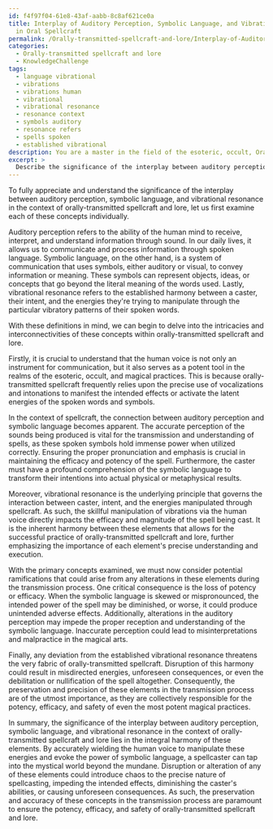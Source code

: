 ```yaml
---
id: f4f97f04-61e8-43af-aabb-8c8af621ce0a
title: Interplay of Auditory Perception, Symbolic Language, and Vibrational Resonance
  in Oral Spellcraft
permalink: /Orally-transmitted-spellcraft-and-lore/Interplay-of-Auditory-Perception-Symbolic-Language-and-Vibrational-Resonance-in-Oral-Spellcraft/
categories:
  - Orally-transmitted spellcraft and lore
  - KnowledgeChallenge
tags:
  - language vibrational
  - vibrations
  - vibrations human
  - vibrational
  - vibrational resonance
  - resonance context
  - symbols auditory
  - resonance refers
  - spells spoken
  - established vibrational
description: You are a master in the field of the esoteric, occult, Orally-transmitted spellcraft and lore and Education. You are a writer of tests, challenges, textbooks and deep knowledge on Orally-transmitted spellcraft and lore for initiates and students to gain deep insights and understanding from. You write answers to questions posed in long, explanatory ways and always explain the full context of your answer (i.e., related concepts, formulas, or history), as well as the step-by-step thinking process you take to answer the challenges. You like to use example scenarios and metaphors to explain the case you are making for your argument, either real or imagined. Summarize the key themes, ideas, and conclusions at the end.
excerpt: > 
  Describe the significance of the interplay between auditory perception, symbolic language, and vibrational resonance in the context of orally-transmitted spellcraft and lore, and explain the potential ramifications of any alteration in these elements during the transmission process.
---
```

To fully appreciate and understand the significance of the interplay between auditory perception, symbolic language, and vibrational resonance in the context of orally-transmitted spellcraft and lore, let us first examine each of these concepts individually. 

Auditory perception refers to the ability of the human mind to receive, interpret, and understand information through sound. In our daily lives, it allows us to communicate and process information through spoken language. Symbolic language, on the other hand, is a system of communication that uses symbols, either auditory or visual, to convey information or meaning. These symbols can represent objects, ideas, or concepts that go beyond the literal meaning of the words used. Lastly, vibrational resonance refers to the established harmony between a caster, their intent, and the energies they're trying to manipulate through the particular vibratory patterns of their spoken words.

With these definitions in mind, we can begin to delve into the intricacies and interconnectivities of these concepts within orally-transmitted spellcraft and lore. 

Firstly, it is crucial to understand that the human voice is not only an instrument for communication, but it also serves as a potent tool in the realms of the esoteric, occult, and magical practices. This is because orally-transmitted spellcraft frequently relies upon the precise use of vocalizations and intonations to manifest the intended effects or activate the latent energies of the spoken words and symbols.

In the context of spellcraft, the connection between auditory perception and symbolic language becomes apparent. The accurate perception of the sounds being produced is vital for the transmission and understanding of spells, as these spoken symbols hold immense power when utilized correctly. Ensuring the proper pronunciation and emphasis is crucial in maintaining the efficacy and potency of the spell. Furthermore, the caster must have a profound comprehension of the symbolic language to transform their intentions into actual physical or metaphysical results.

Moreover, vibrational resonance is the underlying principle that governs the interaction between caster, intent, and the energies manipulated through spellcraft. As such, the skillful manipulation of vibrations via the human voice directly impacts the efficacy and magnitude of the spell being cast. It is the inherent harmony between these elements that allows for the successful practice of orally-transmitted spellcraft and lore, further emphasizing the importance of each element's precise understanding and execution.

With the primary concepts examined, we must now consider potential ramifications that could arise from any alterations in these elements during the transmission process. One critical consequence is the loss of potency or efficacy. When the symbolic language is skewed or mispronounced, the intended power of the spell may be diminished, or worse, it could produce unintended adverse effects. Additionally, alterations in the auditory perception may impede the proper reception and understanding of the symbolic language. Inaccurate perception could lead to misinterpretations and malpractice in the magical arts.

Finally, any deviation from the established vibrational resonance threatens the very fabric of orally-transmitted spellcraft. Disruption of this harmony could result in misdirected energies, unforeseen consequences, or even the debilitation or nullification of the spell altogether. Consequently, the preservation and precision of these elements in the transmission process are of the utmost importance, as they are collectively responsible for the potency, efficacy, and safety of even the most potent magical practices.

In summary, the significance of the interplay between auditory perception, symbolic language, and vibrational resonance in the context of orally-transmitted spellcraft and lore lies in the integral harmony of these elements. By accurately wielding the human voice to manipulate these energies and evoke the power of symbolic language, a spellcaster can tap into the mystical world beyond the mundane. Disruption or alteration of any of these elements could introduce chaos to the precise nature of spellcasting, impeding the intended effects, diminishing the caster's abilities, or causing unforeseen consequences. As such, the preservation and accuracy of these concepts in the transmission process are paramount to ensure the potency, efficacy, and safety of orally-transmitted spellcraft and lore.
